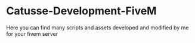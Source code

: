 # Catusse-Development-FiveM
Here you can find many scripts and assets developed and modified by me for your fivem server
